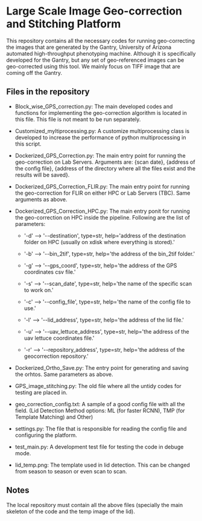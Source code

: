 # Large Scale Image Geo-correction and Stitching Platform

This repository contains all the necessary codes for running geo-correcting the images that are generated by the Gantry, University of Arizona automated high-throughput phenotyping machine. Although it is specifically developed for the Gantry, but any set of geo-referenced images can be geo-corrected using this tool. We mainly focus on TIFF image that are coming off the Gantry. 

## Files in the repository

* Block_wise_GPS_correction.py: The main developed codes and functions for implementing the geo-correction algorithm is located in this file. This file is not meant to be run separately. 

* Customized_myltiprocessing.py: A customize multiprocessing class is developed to increase the performance of python multiprocessing in this script.

* Dockerized_GPS_Correction.py: The main entry point for running the geo-correction on Lab Servers. Arguments are: {scan date}, {address of the config file}, {address of the directory where all the files exist and the results will be saved}. 

* Dockerized_GPS_Correction_FLIR.py: The main entry point for running the geo-correction for FLIR on either HPC or Lab Servers (TBC). Same arguments as above.

* Dockerized_GPS_Correction_HPC.py: The main entry ponit for running the geo-correction on HPC inside the pipeline. Following are the list of parameters:
  * '-d' --> '--destination', type=str, help='address of the destination folder on HPC (usually on xdisk where everything is stored).' 

  * '-b' --> '--bin_2tif', type=str, help='the address of the bin_2tif folder.'

  * '-g' --> '--gps_coord', type=str, help='the address of the GPS coordinates csv file.'

  * '-s' --> '--scan_date', type=str, help='the name of the specific scan to work on.'

  * '-c' --> '--config_file', type=str, help='the name of the config file to use.'

  * '-l' --> '--lid_address', type=str, help='the address of the lid file.'

  * '-u' --> '--uav_lettuce_address', type=str, help='the address of the uav lettuce coordinates file.'

  * '-r' --> '--repository_address', type=str, help='the address of the geocorrection repository.'

* Dockerized_Ortho_Save.py: The entry point for generating and saving the orhtos. Same parameters as above. 

* GPS_image_stitching.py: The old file where all the untidy codes for testing are placed in. 

* geo_correction_config.txt: A sample of a good config file with all the field. (Lid Detection Method options: ML (for faster RCNN), TMP (for Template Matching) and Other)

* settings.py: The file that is responsible for reading the config file and configuring the platform. 

* test_main.py: A development test file for testing the code in debuge mode. 

* lid_temp.png: The template used in lid detection. This can be changed from season to season or even scan to scan. 

## Notes

The local repository must contain all the above files (specially the main skeleton of the code and the temp image of the lid).

